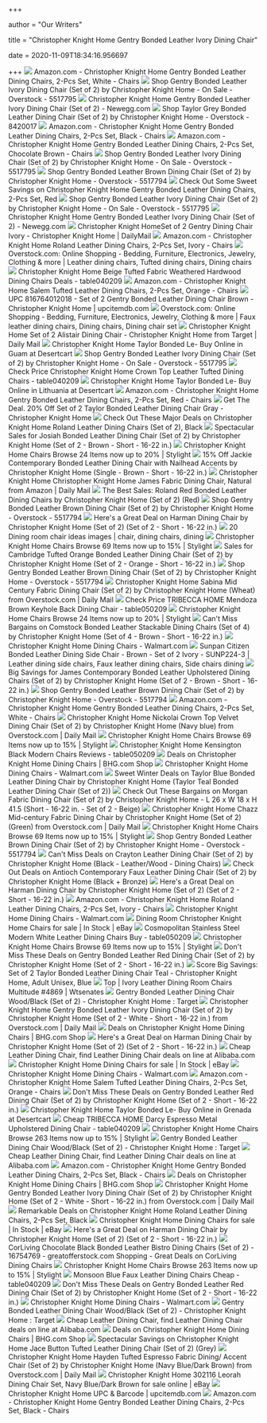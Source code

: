 +++
        
author = "Our Writers"
        
title = "Christopher Knight Home Gentry Bonded Leather Ivory Dining Chair"
        
date = 2020-11-09T18:34:16.956697
        
+++
[ ![](https://images-na.ssl-images-amazon.com/images/I/71xfzvxRtJL._AC_SY355_.jpg)](https://images-na.ssl-images-amazon.com/images/I/71xfzvxRtJL._AC_SY355_.jpg) Amazon.com - Christopher Knight Home Gentry Bonded Leather Dining Chairs,  2-Pcs Set, White - Chairs
[ ![](https://ak1.ostkcdn.com/images/products/5517795/Gentry-Bonded-Leather-Ivory-Dining-Chair-Set-of-2-by-Christopher-Knight-Home-f1c75c1a-e576-4976-aa35-25603592fe23.jpg)](https://ak1.ostkcdn.com/images/products/5517795/Gentry-Bonded-Leather-Ivory-Dining-Chair-Set-of-2-by-Christopher-Knight-Home-f1c75c1a-e576-4976-aa35-25603592fe23.jpg) Shop Gentry Bonded Leather Ivory Dining Chair (Set of 2) by Christopher  Knight Home - On Sale - Overstock - 5517795
[ ![](https://c1.neweggimages.com/ProductImage/A1YM_1_20130208114236283.jpg)](https://c1.neweggimages.com/ProductImage/A1YM_1_20130208114236283.jpg) Christopher Knight Home Gentry Bonded Leather Ivory Dining Chair (Set of 2)  - Newegg.com
[ ![](https://ak1.ostkcdn.com/images/products/8420017/Christopher-Knight-Home-Taylor-Grey-Bonded-Leather-Dining-Chair-Set-of-2-f6522768-a7f3-4e9f-b2ad-609732951de2_600.jpg?impolicy=medium)](https://ak1.ostkcdn.com/images/products/8420017/Christopher-Knight-Home-Taylor-Grey-Bonded-Leather-Dining-Chair-Set-of-2-f6522768-a7f3-4e9f-b2ad-609732951de2_600.jpg?impolicy=medium) Shop Taylor Grey Bonded Leather Dining Chair (Set of 2) by Christopher  Knight Home - Overstock - 8420017
[ ![](https://m.media-amazon.com/images/I/71JoLVZucsL._AC_SS350_.jpg)](https://m.media-amazon.com/images/I/71JoLVZucsL._AC_SS350_.jpg) Amazon.com - Christopher Knight Home Gentry Bonded Leather Dining Chairs,  2-Pcs Set, Black - Chairs
[ ![](https://m.media-amazon.com/images/I/71yznTM7IOL._AC_SS350_.jpg)](https://m.media-amazon.com/images/I/71yznTM7IOL._AC_SS350_.jpg) Amazon.com - Christopher Knight Home Gentry Bonded Leather Dining Chairs,  2-Pcs Set, Chocolate Brown - Chairs
[ ![](https://ak1.ostkcdn.com/images/products/5517795/Gentry-Bonded-Leather-Ivory-Dining-Chair-Set-of-2-by-Christopher-Knight-Home-f832643b-9be9-462b-a35b-ba71a74a6438.jpg)](https://ak1.ostkcdn.com/images/products/5517795/Gentry-Bonded-Leather-Ivory-Dining-Chair-Set-of-2-by-Christopher-Knight-Home-f832643b-9be9-462b-a35b-ba71a74a6438.jpg) Shop Gentry Bonded Leather Ivory Dining Chair (Set of 2) by Christopher  Knight Home - On Sale - Overstock - 5517795
[ ![](https://ak1.ostkcdn.com/images/products/P13298060r.jpg?impolicy=medium&imwidth=200)](https://ak1.ostkcdn.com/images/products/P13298060r.jpg?impolicy=medium&imwidth=200) Shop Gentry Bonded Leather Brown Dining Chair (Set of 2) by Christopher  Knight Home - Overstock - 5517794
[ ![](https://images.prod.meredith.com/product/ed085dd5ba3a8cab30c20a24cbb9745a/1591265540938/l/christopher-knight-home-gentry-bonded-leather-dining-chairs-2-pcs-set-red)](https://images.prod.meredith.com/product/ed085dd5ba3a8cab30c20a24cbb9745a/1591265540938/l/christopher-knight-home-gentry-bonded-leather-dining-chairs-2-pcs-set-red) Check Out Some Sweet Savings on Christopher Knight Home Gentry Bonded  Leather Dining Chairs, 2-Pcs Set, Red
[ ![](https://ak1.ostkcdn.com/images/products/5517795/Gentry-Bonded-Leather-Ivory-Dining-Chair-Set-of-2-by-Christopher-Knight-Home-f0cfb19f-0819-4347-825d-c15916a93493.jpg)](https://ak1.ostkcdn.com/images/products/5517795/Gentry-Bonded-Leather-Ivory-Dining-Chair-Set-of-2-by-Christopher-Knight-Home-f0cfb19f-0819-4347-825d-c15916a93493.jpg) Shop Gentry Bonded Leather Ivory Dining Chair (Set of 2) by Christopher  Knight Home - On Sale - Overstock - 5517795
[ ![](https://c1.neweggimages.com/ProductImage/A1YM_130196073206979089BKYuq5iL34.jpg)](https://c1.neweggimages.com/ProductImage/A1YM_130196073206979089BKYuq5iL34.jpg) Christopher Knight Home Gentry Bonded Leather Ivory Dining Chair (Set of 2)  - Newegg.com
[ ![](https://target.scene7.com/is/image/Target/GUEST_58a6fb8f-b111-4766-9b94-eaed769884fe?wid=1000&hei=1000)](https://target.scene7.com/is/image/Target/GUEST_58a6fb8f-b111-4766-9b94-eaed769884fe?wid=1000&hei=1000) Christopher Knight HomeSet of 2 Gentry Dining Chair Ivory - Christopher  Knight Home | DailyMail
[ ![](https://images-na.ssl-images-amazon.com/images/I/7144QO9XAdL._AC_SX569_.jpg)](https://images-na.ssl-images-amazon.com/images/I/7144QO9XAdL._AC_SX569_.jpg) Amazon.com - Christopher Knight Home Roland Leather Dining Chairs, 2-Pcs  Set, Ivory - Chairs
[ ![](https://i.pinimg.com/originals/94/71/15/947115222ae26cb9773c12c606cd5631.jpg)](https://i.pinimg.com/originals/94/71/15/947115222ae26cb9773c12c606cd5631.jpg) Overstock.com: Online Shopping - Bedding, Furniture, Electronics, Jewelry,  Clothing & more | Leather dining chairs, Tufted dining chairs, Dining chairs
[ ![](http://ak1.ostkcdn.com/images/products/6444198/Christopher-Knight-Home-Beige-Tufted-Fabric-Weathered-Hardwood-Dining-Chairs-Set-of-2-21bfe08c-b018-4a94-9ffa-0d50e417e5a0_320.jpg)](http://ak1.ostkcdn.com/images/products/6444198/Christopher-Knight-Home-Beige-Tufted-Fabric-Weathered-Hardwood-Dining-Chairs-Set-of-2-21bfe08c-b018-4a94-9ffa-0d50e417e5a0_320.jpg) Christopher Knight Home Beige Tufted Fabric Weathered Hardwood Dining Chairs  Deals - table040209
[ ![](https://images-na.ssl-images-amazon.com/images/I/71Ru5Kv2TYL._AC_SL1500_.jpg)](https://images-na.ssl-images-amazon.com/images/I/71Ru5Kv2TYL._AC_SL1500_.jpg) Amazon.com - Christopher Knight Home Salem Tufted Leather Dining Chairs,  2-Pcs Set, Orange - Chairs
[ ![](https://target.scene7.com/is/image/Target/GUEST_365850eb-27f2-4b73-9e1f-25617e26ba70?wid=1000&hei=1000)](https://target.scene7.com/is/image/Target/GUEST_365850eb-27f2-4b73-9e1f-25617e26ba70?wid=1000&hei=1000) UPC 816764012018 - Set of 2 Gentry Bonded Leather Dining Chair Brown - Christopher  Knight Home | upcitemdb.com
[ ![](https://i.pinimg.com/originals/84/c0/99/84c099f409d07fef99d3eefae2bd3591.jpg)](https://i.pinimg.com/originals/84/c0/99/84c099f409d07fef99d3eefae2bd3591.jpg) Overstock.com: Online Shopping - Bedding, Furniture, Electronics, Jewelry,  Clothing & more | Faux leather dining chairs, Dining chairs, Dining chair  set
[ ![](https://target.scene7.com/is/image/Target/GUEST_4d123c44-ac92-413e-a9c6-993fa540b732?wid=1000&hei=1000)](https://target.scene7.com/is/image/Target/GUEST_4d123c44-ac92-413e-a9c6-993fa540b732?wid=1000&hei=1000) Christopher Knight Home Set of 2 Alistair Dining Chair - Christopher Knight  Home from Target | Daily Mail
[ ![](https://m.media-amazon.com/images/I/31ktd00+rbL.jpg)](https://m.media-amazon.com/images/I/31ktd00+rbL.jpg) Christopher Knight Home Taylor Bonded Le- Buy Online in Guam at Desertcart
[ ![](https://ak1.ostkcdn.com/images/products/5517795/Gentry-Bonded-Leather-Ivory-Dining-Chair-Set-of-2-by-Christopher-Knight-Home-04476824-b39a-4499-82af-6362bf1bad6d_600.jpg?impolicy=medium)](https://ak1.ostkcdn.com/images/products/5517795/Gentry-Bonded-Leather-Ivory-Dining-Chair-Set-of-2-by-Christopher-Knight-Home-04476824-b39a-4499-82af-6362bf1bad6d_600.jpg?impolicy=medium) Shop Gentry Bonded Leather Ivory Dining Chair (Set of 2) by Christopher  Knight Home - On Sale - Overstock - 5517795
[ ![](http://ak1.ostkcdn.com/images/products/6753534/Christopher-Knight-Home-Crown-Top-Leather-Tufted-Dining-Chairs-Set-of-2-939ef6be-6471-4508-b372-01aaaf89b882_320.jpg)](http://ak1.ostkcdn.com/images/products/6753534/Christopher-Knight-Home-Crown-Top-Leather-Tufted-Dining-Chairs-Set-of-2-939ef6be-6471-4508-b372-01aaaf89b882_320.jpg) Check Price Christopher Knight Home Crown Top Leather Tufted Dining Chairs  - table040209
[ ![](https://m.media-amazon.com/images/I/41ilHpR8OVL.jpg)](https://m.media-amazon.com/images/I/41ilHpR8OVL.jpg) Christopher Knight Home Taylor Bonded Le- Buy Online in Lithuania at  Desertcart
[ ![](https://images-na.ssl-images-amazon.com/images/I/61nNheRbTlL._AC_SY355_.jpg)](https://images-na.ssl-images-amazon.com/images/I/61nNheRbTlL._AC_SY355_.jpg) Amazon.com - Christopher Knight Home Gentry Bonded Leather Dining Chairs,  2-Pcs Set, Red - Chairs
[ ![](https://images.prod.meredith.com/product/66caaf56d892b3db20ea579829a104fa/1590012008515/l/set-of-2-taylor-bonded-leather-dining-chair-gray-christopher-knight-home)](https://images.prod.meredith.com/product/66caaf56d892b3db20ea579829a104fa/1590012008515/l/set-of-2-taylor-bonded-leather-dining-chair-gray-christopher-knight-home) Get The Deal. 20% Off Set of 2 Taylor Bonded Leather Dining Chair Gray - Christopher  Knight Home
[ ![](https://images.prod.meredith.com/product/b302f663e9537c934347d9d10b809409/1565517626724/l/christopher-knight-home-237694-roland-leather-dining-chairs-set-of-2-black)](https://images.prod.meredith.com/product/b302f663e9537c934347d9d10b809409/1565517626724/l/christopher-knight-home-237694-roland-leather-dining-chairs-set-of-2-black) Check Out These Major Deals on Christopher Knight Home Roland Leather  Dining Chairs (Set of 2), Black
[ ![](https://images.prod.meredith.com/product/72bdacfef8be3e365b920b064eeb3758/1576925222629/l/josiah-bonded-leather-dining-chair-set-of-2-by-christopher-knight-home-brown)](https://images.prod.meredith.com/product/72bdacfef8be3e365b920b064eeb3758/1576925222629/l/josiah-bonded-leather-dining-chair-set-of-2-by-christopher-knight-home-brown) Spectacular Sales for Josiah Bonded Leather Dining Chair (Set of 2) by Christopher  Knight Home (Set of 2 - Brown - Short - 16-22 in.)
[ ![](https://images.stylight.net/image/upload/t_web_product_330x440max_nobg/q_auto:eco,f_auto/aiesfb3ateetijzmx3ms.jpg)](https://images.stylight.net/image/upload/t_web_product_330x440max_nobg/q_auto:eco,f_auto/aiesfb3ateetijzmx3ms.jpg) Christopher Knight Home Chairs  Browse 24 Items now up to 20% | Stylight
[ ![](https://images.prod.meredith.com/product/ff783cd17268090ac6d6fa309fd6b139/1576926747611/l/jackie-contemporary-bonded-leather-dining-chair-with-nailhead-accents-by-christopher-knight-home-jackie-brown-leather-accent-dining-chair)](https://images.prod.meredith.com/product/ff783cd17268090ac6d6fa309fd6b139/1576926747611/l/jackie-contemporary-bonded-leather-dining-chair-with-nailhead-accents-by-christopher-knight-home-jackie-brown-leather-accent-dining-chair) 15% Off Jackie Contemporary Bonded Leather Dining Chair with Nailhead  Accents by Christopher Knight Home (Single - Brown - Short - 16-22 in.)
[ ![](https://m.media-amazon.com/images/I/41+yG6wSIvL.jpg)](https://m.media-amazon.com/images/I/41+yG6wSIvL.jpg) Christopher Knight Home Christopher Knight Home James Fabric Dining Chair,  Natural from Amazon | Daily Mail
[ ![](https://images.prod.meredith.com/product/1c1ad0a45ffe01f43d10c8a74dcd4cff/1576924152348/l/roland-red-bonded-leather-dining-chairs-by-christopher-knight-home-set-of-2-red)](https://images.prod.meredith.com/product/1c1ad0a45ffe01f43d10c8a74dcd4cff/1576924152348/l/roland-red-bonded-leather-dining-chairs-by-christopher-knight-home-set-of-2-red) The Best Sales: Roland Red Bonded Leather Dining Chairs by Christopher  Knight Home (Set of 2) (Red)
[ ![](https://ak1.ostkcdn.com/images/products/5517794/Gentry-Bonded-Leather-Brown-Dining-Chair-Set-of-2-by-Christopher-Knight-Home-e65f5b4a-fe58-48ba-9edb-d02d132a5fc0_600.jpg?impolicy=medium)](https://ak1.ostkcdn.com/images/products/5517794/Gentry-Bonded-Leather-Brown-Dining-Chair-Set-of-2-by-Christopher-Knight-Home-e65f5b4a-fe58-48ba-9edb-d02d132a5fc0_600.jpg?impolicy=medium) Shop Gentry Bonded Leather Brown Dining Chair (Set of 2) by Christopher  Knight Home - Overstock - 5517794
[ ![](https://images.prod.meredith.com/product/e1a66fda6907d71063d6ce3d6dab864d/1576926441338/l/harman-dining-chair-by-christopher-knight-home-set-of-2-beige-with-blue-stripe-dining-chair)](https://images.prod.meredith.com/product/e1a66fda6907d71063d6ce3d6dab864d/1576926441338/l/harman-dining-chair-by-christopher-knight-home-set-of-2-beige-with-blue-stripe-dining-chair) Here's a Great Deal on Harman Dining Chair by Christopher Knight Home (Set  of 2) (Set of 2 - Short - 16-22 in.)
[ ![](https://i.pinimg.com/236x/cb/4d/99/cb4d9993dc159b02081e43c80fb42f37--leather-dining-chairs-dining-chair-set.jpg)](https://i.pinimg.com/236x/cb/4d/99/cb4d9993dc159b02081e43c80fb42f37--leather-dining-chairs-dining-chair-set.jpg) 20 Dining room chair ideas images | chair, dining chairs, dining
[ ![](https://images.stylight.net/image/upload/t_web_product_330x440max_nobg/q_auto:eco,f_auto/bkmeltkjocccvycrliro.jpg)](https://images.stylight.net/image/upload/t_web_product_330x440max_nobg/q_auto:eco,f_auto/bkmeltkjocccvycrliro.jpg) Christopher Knight Home Chairs  Browse 69 Items now up to 15% | Stylight
[ ![](https://images.prod.meredith.com/product/33bc604b3b9d622c866b1a408f68d4c8/1576924413225/l/cambridge-tufted-orange-bonded-leather-dining-chair-set-of-2-by-christopher-knight-home-tufted-burnt-orange-leather-dining-chair-set-of-2)](https://images.prod.meredith.com/product/33bc604b3b9d622c866b1a408f68d4c8/1576924413225/l/cambridge-tufted-orange-bonded-leather-dining-chair-set-of-2-by-christopher-knight-home-tufted-burnt-orange-leather-dining-chair-set-of-2) Sales for Cambridge Tufted Orange Bonded Leather Dining Chair (Set of 2) by Christopher  Knight Home (Set of 2 - Orange - Short - 16-22 in.)
[ ![](https://ak1.ostkcdn.com/images/products/5517794/Gentry-Bonded-Leather-Brown-Dining-Chair-Set-of-2-by-Christopher-Knight-Home-5a309b0a-8749-4d76-8e35-61f486a2a02a_600.jpg?impolicy=medium)](https://ak1.ostkcdn.com/images/products/5517794/Gentry-Bonded-Leather-Brown-Dining-Chair-Set-of-2-by-Christopher-Knight-Home-5a309b0a-8749-4d76-8e35-61f486a2a02a_600.jpg?impolicy=medium) Shop Gentry Bonded Leather Brown Dining Chair (Set of 2) by Christopher  Knight Home - Overstock - 5517794
[ ![](https://ak1.ostkcdn.com/images/products/18521683/Sabina-Mid-Century-Fabric-Dining-Chair-Set-of-2-by-Christopher-Knight-Home-aa167a3b-8373-4a47-a1fa-edc7e5ff4fdb_320.jpg)](https://ak1.ostkcdn.com/images/products/18521683/Sabina-Mid-Century-Fabric-Dining-Chair-Set-of-2-by-Christopher-Knight-Home-aa167a3b-8373-4a47-a1fa-edc7e5ff4fdb_320.jpg) Christopher Knight Home Sabina Mid Century Fabric Dining Chair (Set of 2)  by Christopher Knight Home (Wheat) from Overstock.com | Daily Mail
[ ![](http://ak1.ostkcdn.com/images/products/5288209/Tribecca-Home-Mendoza-Brown-Keyhole-Back-Dining-Chair-dfee6b7d-8f32-4773-8833-d8b013d48248_320.jpg)](http://ak1.ostkcdn.com/images/products/5288209/Tribecca-Home-Mendoza-Brown-Keyhole-Back-Dining-Chair-dfee6b7d-8f32-4773-8833-d8b013d48248_320.jpg) Check Price TRIBECCA HOME Mendoza Brown Keyhole Back Dining Chair -  table050209
[ ![](https://images.stylight.net/image/upload/t_web_product_330x440max_nobg/q_auto:eco,f_auto/fvnh17p3z01czvrcvgba.jpg)](https://images.stylight.net/image/upload/t_web_product_330x440max_nobg/q_auto:eco,f_auto/fvnh17p3z01czvrcvgba.jpg) Christopher Knight Home Chairs  Browse 24 Items now up to 20% | Stylight
[ ![](https://images.prod.meredith.com/product/0ec79d4a41f1a5f79d70efee1510e59f/1576924007445/l/comstock-bonded-leather-stackable-dining-chair-set-of-4-by-christopher-knight-home-brown)](https://images.prod.meredith.com/product/0ec79d4a41f1a5f79d70efee1510e59f/1576924007445/l/comstock-bonded-leather-stackable-dining-chair-set-of-4-by-christopher-knight-home-brown) Can't Miss Bargains on Comstock Bonded Leather Stackable Dining Chairs (Set  of 4) by Christopher Knight Home (Set of 4 - Brown - Short - 16-22 in.)
[ ![](https://i5.walmartimages.com/asr/534f179f-70d1-44b6-b0a4-5a193dc76f8c_1.c2b6a60789694c9f9061ca9cabfe8171.jpeg?odnHeight=200&odnWidth=200&odnBg=ffffff)](https://i5.walmartimages.com/asr/534f179f-70d1-44b6-b0a4-5a193dc76f8c_1.c2b6a60789694c9f9061ca9cabfe8171.jpeg?odnHeight=200&odnWidth=200&odnBg=ffffff) Christopher Knight Home Dining Chairs - Walmart.com
[ ![](https://i.pinimg.com/originals/38/a9/96/38a9966fc9605dc431ea7850696f1a64.jpg)](https://i.pinimg.com/originals/38/a9/96/38a9966fc9605dc431ea7850696f1a64.jpg) Sunpan Citizen Bonded Leather Dining Side Chair - Brown - Set of 2 Ivory -  SUNP224-3 | Leather dining side chairs, Faux leather dining chairs, Side  chairs dining
[ ![](https://images.prod.meredith.com/product/fdfe4b480d72507eb35d0864dc577c87/1576926735491/l/james-bonded-leather-dining-chair-set-of-2-by-christopher-knight-home-brown-bonded-leather-dining-chair)](https://images.prod.meredith.com/product/fdfe4b480d72507eb35d0864dc577c87/1576926735491/l/james-bonded-leather-dining-chair-set-of-2-by-christopher-knight-home-brown-bonded-leather-dining-chair) Big Savings for James Contemporary Bonded Leather Upholstered Dining Chairs  (Set of 2) by Christopher Knight Home (Set of 2 - Brown - Short - 16-22 in.)
[ ![](https://ak1.ostkcdn.com/images/products/5517794/Gentry-Bonded-Leather-Brown-Dining-Chair-Set-of-2-by-Christopher-Knight-Home-14f8c837-f3da-4090-b419-d1f2290d8eb9_600.jpg?impolicy=medium)](https://ak1.ostkcdn.com/images/products/5517794/Gentry-Bonded-Leather-Brown-Dining-Chair-Set-of-2-by-Christopher-Knight-Home-14f8c837-f3da-4090-b419-d1f2290d8eb9_600.jpg?impolicy=medium) Shop Gentry Bonded Leather Brown Dining Chair (Set of 2) by Christopher  Knight Home - Overstock - 5517794
[ ![](https://images-na.ssl-images-amazon.com/images/I/817G84mENHL._AC_SL1500_.jpg)](https://images-na.ssl-images-amazon.com/images/I/817G84mENHL._AC_SL1500_.jpg) Amazon.com - Christopher Knight Home Gentry Bonded Leather Dining Chairs,  2-Pcs Set, White - Chairs
[ ![](https://ak1.ostkcdn.com/images/products/20169991/Nickolai-Crown-Top-Velvet-Dining-Chair-Set-of-2-by-Christopher-Knight-Home-fac94be6-2cb6-430e-aaa9-684f23694913_320.jpg)](https://ak1.ostkcdn.com/images/products/20169991/Nickolai-Crown-Top-Velvet-Dining-Chair-Set-of-2-by-Christopher-Knight-Home-fac94be6-2cb6-430e-aaa9-684f23694913_320.jpg) Christopher Knight Home Nickolai Crown Top Velvet Dining Chair (Set of 2)  by Christopher Knight Home (Navy blue) from Overstock.com | Daily Mail
[ ![](https://images.stylight.net/image/upload/t_web_product_330x440max_nobg/q_auto:eco,f_auto/qtkrfsfti4pnuh9smdjm.jpg)](https://images.stylight.net/image/upload/t_web_product_330x440max_nobg/q_auto:eco,f_auto/qtkrfsfti4pnuh9smdjm.jpg) Christopher Knight Home Chairs  Browse 69 Items now up to 15% | Stylight
[ ![](http://ak1.ostkcdn.com/images/products/6504352/Christopher-Knight-Home-Kensington-Black-Modern-Chairs-Set-of-2-0a671e53-974f-48a6-9146-d9126f876bae_320.jpg)](http://ak1.ostkcdn.com/images/products/6504352/Christopher-Knight-Home-Kensington-Black-Modern-Chairs-Set-of-2-0a671e53-974f-48a6-9146-d9126f876bae_320.jpg) Christopher Knight Home Kensington Black Modern Chairs Reviews - table050209
[ ![](https://images.prod.meredith.com/product/75a7348c61231e57a15bf95a745e91a6/1576925260901/m/nyomi-fabric-dining-chair-set-of-2-by-christopher-knight-home-apple-green)](https://images.prod.meredith.com/product/75a7348c61231e57a15bf95a745e91a6/1576925260901/m/nyomi-fabric-dining-chair-set-of-2-by-christopher-knight-home-apple-green) Deals on Christopher Knight Home Dining Chairs | BHG.com Shop
[ ![](https://i5.walmartimages.com/asr/f5330c41-e355-469c-97b0-f3236cbf1b29.08b96e093350782a3457455713772146.jpeg?odnHeight=200&odnWidth=200&odnBg=ffffff)](https://i5.walmartimages.com/asr/f5330c41-e355-469c-97b0-f3236cbf1b29.08b96e093350782a3457455713772146.jpeg?odnHeight=200&odnWidth=200&odnBg=ffffff) Christopher Knight Home Dining Chairs - Walmart.com
[ ![](https://images.prod.meredith.com/product/6a7d3ac4d974b22b308e94e364817c01/1505469901219/m/roland-brown-bonded-leather-dining-chairs-set-of-2-by-christopher-knight-home-roland-brown-leather-dining-chair-set-of-2)](https://images.prod.meredith.com/product/6a7d3ac4d974b22b308e94e364817c01/1505469901219/m/roland-brown-bonded-leather-dining-chairs-set-of-2-by-christopher-knight-home-roland-brown-leather-dining-chair-set-of-2) Sweet Winter Deals on Taylor Blue Bonded Leather Dining Chair by Christopher  Knight Home (Taylor Teal Bonded Leather Dining Chair (Set of 2))
[ ![](https://images.prod.meredith.com/product/e0dcd15479eb687fe4e0e269aa5a7066/1585303326973/l/morgan-fabric-dining-chair-set-of-2-by-christopher-knight-home-l-26-x-w-18-x-h-41-5-morgan-beige-scroll-pattern-fabric-dining-chair)](https://images.prod.meredith.com/product/e0dcd15479eb687fe4e0e269aa5a7066/1585303326973/l/morgan-fabric-dining-chair-set-of-2-by-christopher-knight-home-l-26-x-w-18-x-h-41-5-morgan-beige-scroll-pattern-fabric-dining-chair) Check Out These Bargains on Morgan Fabric Dining Chair (Set of 2) by Christopher  Knight Home - L 26 x W 18 x H 41.5 (Short - 16-22 in. - Set of 2 - Beige)
[ ![](https://ak1.ostkcdn.com/images/products/17156869/Chazz-Mid-century-Fabric-Dining-Chair-by-Christopher-Knight-Home-Set-of-2-b1aaf7a3-fafa-4a60-998c-a24490679b8c_320.jpg)](https://ak1.ostkcdn.com/images/products/17156869/Chazz-Mid-century-Fabric-Dining-Chair-by-Christopher-Knight-Home-Set-of-2-b1aaf7a3-fafa-4a60-998c-a24490679b8c_320.jpg) Christopher Knight Home Chazz Mid-century Fabric Dining Chair by Christopher  Knight Home (Set of 2) (Green) from Overstock.com | Daily Mail
[ ![](https://images.stylight.net/image/upload/t_web_product_330x440max_nobg/q_auto:eco,f_auto/gm5fyefm9dwuoo8jq5as.jpg)](https://images.stylight.net/image/upload/t_web_product_330x440max_nobg/q_auto:eco,f_auto/gm5fyefm9dwuoo8jq5as.jpg) Christopher Knight Home Chairs  Browse 69 Items now up to 15% | Stylight
[ ![](https://ak1.ostkcdn.com/images/products/5517794/Gentry-Bonded-Leather-Brown-Dining-Chair-Set-of-2-by-Christopher-Knight-Home-f172f8c6-9ef0-4a26-a9f7-82c75fb0302d_600.jpeg?impolicy=medium)](https://ak1.ostkcdn.com/images/products/5517794/Gentry-Bonded-Leather-Brown-Dining-Chair-Set-of-2-by-Christopher-Knight-Home-f172f8c6-9ef0-4a26-a9f7-82c75fb0302d_600.jpeg?impolicy=medium) Shop Gentry Bonded Leather Brown Dining Chair (Set of 2) by Christopher  Knight Home - Overstock - 5517794
[ ![](https://images.prod.meredith.com/product/177359f2b6cbce98f229df419be70b3e/1576924102811/l/crayton-leather-dining-chair-set-of-2-by-christopher-knight-home-black-leather-wood-dining-chairs)](https://images.prod.meredith.com/product/177359f2b6cbce98f229df419be70b3e/1576924102811/l/crayton-leather-dining-chair-set-of-2-by-christopher-knight-home-black-leather-wood-dining-chairs) Can't Miss Deals on Crayton Leather Dining Chair (Set of 2) by Christopher  Knight Home (Black - Leather/Wood - Dining Chairs)
[ ![](https://images.prod.meredith.com/product/36f5cfb8b3f159853ee5ef69d35f9857/1576924447207/l/antioch-contemporary-faux-leather-dining-chair-set-of-2-by-christopher-knight-home-black-plus-bronze)](https://images.prod.meredith.com/product/36f5cfb8b3f159853ee5ef69d35f9857/1576924447207/l/antioch-contemporary-faux-leather-dining-chair-set-of-2-by-christopher-knight-home-black-plus-bronze) Check Out Deals on Antioch Contemporary Faux Leather Dining Chair (Set of  2) by Christopher Knight Home (Black + Bronze)
[ ![](https://images.prod.meredith.com/product/79367e611089a4f1b23b438d91da2a4f/1576925310415/m/taylor-natural-fabric-dining-chair-set-of-2-by-christopher-knight-home-taylor-natural-fabric-dining-chair-set-of-2)](https://images.prod.meredith.com/product/79367e611089a4f1b23b438d91da2a4f/1576925310415/m/taylor-natural-fabric-dining-chair-set-of-2-by-christopher-knight-home-taylor-natural-fabric-dining-chair-set-of-2) Here's a Great Deal on Harman Dining Chair by Christopher Knight Home (Set  of 2) (Set of 2 - Short - 16-22 in.)
[ ![](https://m.media-amazon.com/images/I/71x5iREFiBL._AC_UL400_.jpg)](https://m.media-amazon.com/images/I/71x5iREFiBL._AC_UL400_.jpg) Amazon.com - Christopher Knight Home Roland Leather Dining Chairs, 2-Pcs  Set, Ivory - Chairs
[ ![](https://i5.walmartimages.com/asr/ada3fdc4-5b4b-4ce0-97f4-ea9238142531.408a9fae48924b26555dc6a51aec8de1.jpeg?odnHeight=200&odnWidth=200&odnBg=ffffff)](https://i5.walmartimages.com/asr/ada3fdc4-5b4b-4ce0-97f4-ea9238142531.408a9fae48924b26555dc6a51aec8de1.jpeg?odnHeight=200&odnWidth=200&odnBg=ffffff) Christopher Knight Home Dining Chairs - Walmart.com
[ ![](https://i.ebayimg.com/thumbs/images/g/KlcAAOSwYIxX~8-0/s-l225.jpg)](https://i.ebayimg.com/thumbs/images/g/KlcAAOSwYIxX~8-0/s-l225.jpg) Dining Room Christopher Knight Home Chairs for sale | In Stock | eBay
[ ![](http://ak1.ostkcdn.com/images/products/7602716/Cosmopolitan-Stainless-Steel-Modern-White-Leather-Dining-Chairs-Set-of-2-3941ce84-947a-4500-bc7b-68b1ccb9bea0_320.jpg)](http://ak1.ostkcdn.com/images/products/7602716/Cosmopolitan-Stainless-Steel-Modern-White-Leather-Dining-Chairs-Set-of-2-3941ce84-947a-4500-bc7b-68b1ccb9bea0_320.jpg) Cosmopolitan Stainless Steel Modern White Leather Dining Chairs Buy -  table050209
[ ![](https://images.stylight.net/image/upload/e_trim/t_web_product_330x440max_nobg/q_auto:eco,f_auto/f38jmkmgcsvsileyl2dm.jpg)](https://images.stylight.net/image/upload/e_trim/t_web_product_330x440max_nobg/q_auto:eco,f_auto/f38jmkmgcsvsileyl2dm.jpg) Christopher Knight Home Chairs  Browse 69 Items now up to 15% | Stylight
[ ![](https://images.prod.meredith.com/product/bd0a6691371195c01df78ac37cc4f708/1576926065518/m/taylor-ivory-leather-dining-chair-set-of-2-by-christopher-knight-home-taylor-ivory-leather-dining-chair-set-of-2)](https://images.prod.meredith.com/product/bd0a6691371195c01df78ac37cc4f708/1576926065518/m/taylor-ivory-leather-dining-chair-set-of-2-by-christopher-knight-home-taylor-ivory-leather-dining-chair-set-of-2) Don't Miss These Deals on Gentry Bonded Leather Red Dining Chair (Set of 2)  by Christopher Knight Home (Set of 2 - Short - 16-22 in.)
[ ![](https://images.prod.meredith.com/product/51b8c6c1feaa92d7473fe4a8c3f0135c/1566036014983/l/taylor-bonded-leather-dining-chairs-teal-blue-set-of-2-christopher-knight-home)](https://images.prod.meredith.com/product/51b8c6c1feaa92d7473fe4a8c3f0135c/1566036014983/l/taylor-bonded-leather-dining-chairs-teal-blue-set-of-2-christopher-knight-home) Score Big Savings: Set of 2 Taylor Bonded Leather Dining Chair Teal - Christopher  Knight Home, Adult Unisex, Blue
[ ![](https://ak1.ostkcdn.com/images/products/7554156/Christopher-Knight-Home-Stanford-Ivory-Leather-Dining-Chairs-Set-of-2-ea51c674-df62-4f44-b195-e40a06ae077d_600.jpg)](https://ak1.ostkcdn.com/images/products/7554156/Christopher-Knight-Home-Stanford-Ivory-Leather-Dining-Chairs-Set-of-2-ea51c674-df62-4f44-b195-e40a06ae077d_600.jpg) Top | Ivory Leather Dining Room Chairs Multitude #4869 | Wtsenates
[ ![](https://target.scene7.com/is/image/Target/50879543?wid=450&hei=450&fmt=pjpeg&qlt=50)](https://target.scene7.com/is/image/Target/50879543?wid=450&hei=450&fmt=pjpeg&qlt=50) Gentry Bonded Leather Dining Chair Wood/Black (Set of 2) - Christopher  Knight Home : Target
[ ![](https://ak1.ostkcdn.com/images/products/is/images/direct/0c724aefcb33de6833cc79f14577969366bfd6b3/Roshan-Farmhouse-Acacia-Wood-Dining-Chair-%28Set-of-2%29-by-Christopher-Knight-Home.jpg)](https://ak1.ostkcdn.com/images/products/is/images/direct/0c724aefcb33de6833cc79f14577969366bfd6b3/Roshan-Farmhouse-Acacia-Wood-Dining-Chair-%28Set-of-2%29-by-Christopher-Knight-Home.jpg) Christopher Knight Home Gentry Bonded Leather Ivory Dining Chair (Set of 2)  by Christopher Knight Home (Set of 2 - White - Short - 16-22 in.) from  Overstock.com | Daily Mail
[ ![](https://images.prod.meredith.com/product/90126f2bd93283822de4ebb617b1f6cd/1576925576445/m/nyomi-fabric-dining-chair-set-of-2-by-christopher-knight-home-purple)](https://images.prod.meredith.com/product/90126f2bd93283822de4ebb617b1f6cd/1576925576445/m/nyomi-fabric-dining-chair-set-of-2-by-christopher-knight-home-purple) Deals on Christopher Knight Home Dining Chairs | BHG.com Shop
[ ![](https://images.prod.meredith.com/product/1d6e35c6c0f69b8e0091e04ca27d2ba8/1576924167730/m/lissa-ivory-dining-chair-set-of-2-by-christopher-knight-home-lissa-ivory-polyurethane-dining-chair)](https://images.prod.meredith.com/product/1d6e35c6c0f69b8e0091e04ca27d2ba8/1576924167730/m/lissa-ivory-dining-chair-set-of-2-by-christopher-knight-home-lissa-ivory-polyurethane-dining-chair) Here's a Great Deal on Harman Dining Chair by Christopher Knight Home (Set  of 2) (Set of 2 - Short - 16-22 in.)
[ ![](https://sc01.alicdn.com/kf/HTB1NQMjuS8YBeNkSnb4q6yevFXa7.jpg)](https://sc01.alicdn.com/kf/HTB1NQMjuS8YBeNkSnb4q6yevFXa7.jpg) Cheap Leather Dining Chair, find Leather Dining Chair deals on line at  Alibaba.com
[ ![](https://i.ebayimg.com/thumbs/images/g/WB4AAOSwI01cG-Za/s-l225.jpg)](https://i.ebayimg.com/thumbs/images/g/WB4AAOSwI01cG-Za/s-l225.jpg) Christopher Knight Home Dining Chairs for sale | In Stock | eBay
[ ![](https://i5.walmartimages.com/asr/8de748c7-be0b-419a-be7e-7f900f4afc7e_1.b8b9d1aefde2205bdca8ef481fee1d45.jpeg?odnHeight=200&odnWidth=200&odnBg=ffffff)](https://i5.walmartimages.com/asr/8de748c7-be0b-419a-be7e-7f900f4afc7e_1.b8b9d1aefde2205bdca8ef481fee1d45.jpeg?odnHeight=200&odnWidth=200&odnBg=ffffff) Christopher Knight Home Dining Chairs - Walmart.com
[ ![](https://images-na.ssl-images-amazon.com/images/I/A1J3AjUArrL._AC_SY450_.jpg)](https://images-na.ssl-images-amazon.com/images/I/A1J3AjUArrL._AC_SY450_.jpg) Amazon.com - Christopher Knight Home Salem Tufted Leather Dining Chairs,  2-Pcs Set, Orange - Chairs
[ ![](https://images.prod.meredith.com/product/f8d12322ddbe4e59b7741730f378b0a3/1576926689211/m/taylor-grey-bonded-leather-dining-chair-set-of-2-by-christopher-knight-home-taylor-grey-bonded-leather-dining-chair-set-of-2)](https://images.prod.meredith.com/product/f8d12322ddbe4e59b7741730f378b0a3/1576926689211/m/taylor-grey-bonded-leather-dining-chair-set-of-2-by-christopher-knight-home-taylor-grey-bonded-leather-dining-chair-set-of-2) Don't Miss These Deals on Gentry Bonded Leather Red Dining Chair (Set of 2)  by Christopher Knight Home (Set of 2 - Short - 16-22 in.)
[ ![](https://images-na.ssl-images-amazon.com/images/I/31TwSZpsKrL.jpg)](https://images-na.ssl-images-amazon.com/images/I/31TwSZpsKrL.jpg) Christopher Knight Home Taylor Bonded Le- Buy Online in Grenada at  Desertcart
[ ![](http://ak1.ostkcdn.com/images/products/7719681/TRIBECCA-HOME-Darcy-Espresso-Metal-Upholstered-Dining-Chair-Set-of-4-6dd5d2eb-8199-4da4-a93f-21c68ca7619c_320.jpg)](http://ak1.ostkcdn.com/images/products/7719681/TRIBECCA-HOME-Darcy-Espresso-Metal-Upholstered-Dining-Chair-Set-of-4-6dd5d2eb-8199-4da4-a93f-21c68ca7619c_320.jpg) Cheap TRIBECCA HOME Darcy Espresso Metal Upholstered Dining Chair -  table040209
[ ![](https://images.stylight.net/image/upload/t_web_product_330x440max_nobg/q_auto:eco,f_auto/gd3sej3l4mpviywqqk3m.jpg)](https://images.stylight.net/image/upload/t_web_product_330x440max_nobg/q_auto:eco,f_auto/gd3sej3l4mpviywqqk3m.jpg) Christopher Knight Home Chairs  Browse 263 Items now up to 15% | Stylight
[ ![](https://target.scene7.com/is/image/Target/51668686?wid=450&hei=450&fmt=pjpeg&qlt=50)](https://target.scene7.com/is/image/Target/51668686?wid=450&hei=450&fmt=pjpeg&qlt=50) Gentry Bonded Leather Dining Chair Wood/Black (Set of 2) - Christopher  Knight Home : Target
[ ![](https://sc02.alicdn.com/kf/HTB1yLpuKXOWBuNjy0Fiq6xFxVXaQ.jpg)](https://sc02.alicdn.com/kf/HTB1yLpuKXOWBuNjy0Fiq6xFxVXaQ.jpg) Cheap Leather Dining Chair, find Leather Dining Chair deals on line at  Alibaba.com
[ ![](https://m.media-amazon.com/images/I/51ZrSzVk1bL._AC_SS350_.jpg)](https://m.media-amazon.com/images/I/51ZrSzVk1bL._AC_SS350_.jpg) Amazon.com - Christopher Knight Home Gentry Bonded Leather Dining Chairs,  2-Pcs Set, Black - Chairs
[ ![](https://images.prod.meredith.com/product/64db970a431f9116c02cd6850a3c3c48/1576927761754/m/caden-mid-century-fabric-dining-chair-set-of-2-by-christopher-knight-home-wheat-dining-chairs-accent-chairs-upholstered)](https://images.prod.meredith.com/product/64db970a431f9116c02cd6850a3c3c48/1576927761754/m/caden-mid-century-fabric-dining-chair-set-of-2-by-christopher-knight-home-wheat-dining-chairs-accent-chairs-upholstered) Deals on Christopher Knight Home Dining Chairs | BHG.com Shop
[ ![](https://ak1.ostkcdn.com/images/products/13770307/Christopher-Knight-Home-Bronson-Tufted-Fabric-Dining-Chair-Set-of-2-4158bbd8-7e12-43a8-93e3-63ec57fcbfe4_320.jpg)](https://ak1.ostkcdn.com/images/products/13770307/Christopher-Knight-Home-Bronson-Tufted-Fabric-Dining-Chair-Set-of-2-4158bbd8-7e12-43a8-93e3-63ec57fcbfe4_320.jpg) Christopher Knight Home Gentry Bonded Leather Ivory Dining Chair (Set of 2)  by Christopher Knight Home (Set of 2 - White - Short - 16-22 in.) from  Overstock.com | Daily Mail
[ ![](https://images.prod.meredith.com/product/b302f663e9537c934347d9d10b809409/1591956111493/l/christopher-knight-home-roland-leather-dining-chairs-2-pcs-set-black)](https://images.prod.meredith.com/product/b302f663e9537c934347d9d10b809409/1591956111493/l/christopher-knight-home-roland-leather-dining-chairs-2-pcs-set-black) Remarkable Deals on Christopher Knight Home Roland Leather Dining Chairs,  2-Pcs Set, Black
[ ![](https://i.ebayimg.com/thumbs/images/g/jY8AAOSwPCVYAjEu/s-l225.jpg)](https://i.ebayimg.com/thumbs/images/g/jY8AAOSwPCVYAjEu/s-l225.jpg) Christopher Knight Home Dining Chairs for sale | In Stock | eBay
[ ![](https://images.prod.meredith.com/product/85d8b0d0cdc65fa70d211fb3b8e1e072/1594959373233/m/phinnaeus-patterned-fabric-dining-chair-set-of-2-by-christopher-knight-home-set-of-2-multi-short-16-22-in)](https://images.prod.meredith.com/product/85d8b0d0cdc65fa70d211fb3b8e1e072/1594959373233/m/phinnaeus-patterned-fabric-dining-chair-set-of-2-by-christopher-knight-home-set-of-2-multi-short-16-22-in) Here's a Great Deal on Harman Dining Chair by Christopher Knight Home (Set  of 2) (Set of 2 - Short - 16-22 in.)
[ ![](https://greatofferstock.com/ostkak1/images/products/P15951770.jpg)](https://greatofferstock.com/ostkak1/images/products/P15951770.jpg) CorLiving Chocolate Black Bonded Leather Bistro Dining Chairs (Set of 2) -  16754769 - greatofferstock.com Shopping - Great Deals on CorLiving Dining  Chairs
[ ![](https://images.stylight.net/image/upload/t_web_product_330x440max_nobg/q_auto:eco,f_auto/oqmdvfpsygu8l0wleqcz.jpg)](https://images.stylight.net/image/upload/t_web_product_330x440max_nobg/q_auto:eco,f_auto/oqmdvfpsygu8l0wleqcz.jpg) Christopher Knight Home Chairs  Browse 263 Items now up to 15% | Stylight
[ ![](http://ak1.ostkcdn.com/images/products/6911649/Monsoon-Blue-Faux-Leather-Dining-Chairs-Set-of-2-P14431161.jpg)](http://ak1.ostkcdn.com/images/products/6911649/Monsoon-Blue-Faux-Leather-Dining-Chairs-Set-of-2-P14431161.jpg) Monsoon Blue Faux Leather Dining Chairs Cheap - table040209
[ ![](https://images.prod.meredith.com/product/b68bed811fc35990bc4514ef34687328/1576925996884/m/roland-brown-bonded-leather-dining-chairs-set-of-2-by-christopher-knight-home-roland-brown-leather-dining-chair-set-of-2)](https://images.prod.meredith.com/product/b68bed811fc35990bc4514ef34687328/1576925996884/m/roland-brown-bonded-leather-dining-chairs-set-of-2-by-christopher-knight-home-roland-brown-leather-dining-chair-set-of-2) Don't Miss These Deals on Gentry Bonded Leather Red Dining Chair (Set of 2)  by Christopher Knight Home (Set of 2 - Short - 16-22 in.)
[ ![](https://i5.walmartimages.com/asr/3a81e9be-8b49-4a85-bfa3-1c49c903988b.646ca3e5cc374719fa8e05de799a2e57.jpeg?odnHeight=200&odnWidth=200&odnBg=ffffff)](https://i5.walmartimages.com/asr/3a81e9be-8b49-4a85-bfa3-1c49c903988b.646ca3e5cc374719fa8e05de799a2e57.jpeg?odnHeight=200&odnWidth=200&odnBg=ffffff) Christopher Knight Home Dining Chairs - Walmart.com
[ ![](https://target.scene7.com/is/image/Target/52360903?wid=450&hei=450&fmt=pjpeg&qlt=50)](https://target.scene7.com/is/image/Target/52360903?wid=450&hei=450&fmt=pjpeg&qlt=50) Gentry Bonded Leather Dining Chair Wood/Black (Set of 2) - Christopher  Knight Home : Target
[ ![](https://sc02.alicdn.com/kf/HTB1K_BPLXXXXXb1XpXXq6xXFXXXX.jpg)](https://sc02.alicdn.com/kf/HTB1K_BPLXXXXXb1XpXXq6xXFXXXX.jpg) Cheap Leather Dining Chair, find Leather Dining Chair deals on line at  Alibaba.com
[ ![](https://images.prod.meredith.com/product/fd6c976b329b013d90fe016e5c40c42a/1576929018747/m/shiloh-farmhouse-dining-chair-set-of-2-by-christopher-knight-home-blue-dining-chairs-accent-chairs)](https://images.prod.meredith.com/product/fd6c976b329b013d90fe016e5c40c42a/1576929018747/m/shiloh-farmhouse-dining-chair-set-of-2-by-christopher-knight-home-blue-dining-chairs-accent-chairs) Deals on Christopher Knight Home Dining Chairs | BHG.com Shop
[ ![](https://images.prod.meredith.com/product/0b5aad7799ff9b1b7e2f515d647fa3e2/1576923972481/l/christopher-knight-home-jace-button-tufted-leather-dining-chair-set-of-2-leather-wood-grey)](https://images.prod.meredith.com/product/0b5aad7799ff9b1b7e2f515d647fa3e2/1576923972481/l/christopher-knight-home-jace-button-tufted-leather-dining-chair-set-of-2-leather-wood-grey) Spectacular Savings on Christopher Knight Home Jace Button Tufted Leather  Dining Chair (Set of 2) (Grey)
[ ![](https://ak1.ostkcdn.com/images/products/9010691/Hayden-Tufted-Fabric-Dining-Accent-Chair-Set-of-2-by-Christopher-Knight-Home-bb695050-623e-4156-b347-bec2dbd947b4_320.jpg)](https://ak1.ostkcdn.com/images/products/9010691/Hayden-Tufted-Fabric-Dining-Accent-Chair-Set-of-2-by-Christopher-Knight-Home-bb695050-623e-4156-b347-bec2dbd947b4_320.jpg) Christopher Knight Home Hayden Tufted Espresso Fabric Dining/ Accent Chair  (Set of 2) by Christopher Knight Home (Navy Blue/Dark Brown) from  Overstock.com | Daily Mail
[ ![](https://ak1.ostkcdn.com/images/products/is/images/direct/7e8cc33875368e7a0e94f051afbfc3248d2a2732/Gentry-Tufted-Fabric-Dining-Chair-%28Set-of-2%29-by-Christopher-Knight-Home.jpg)](https://ak1.ostkcdn.com/images/products/is/images/direct/7e8cc33875368e7a0e94f051afbfc3248d2a2732/Gentry-Tufted-Fabric-Dining-Chair-%28Set-of-2%29-by-Christopher-Knight-Home.jpg) Christopher Knight Home 302116 Leorah Dining Chair Set, Navy Blue/Dark  Brown for sale online | eBay
[ ![](https://target.scene7.com/is/image/Target/GUEST_3794a97c-e0a1-497d-86ce-34201856d2d9?wid=1000&hei=1000)](https://target.scene7.com/is/image/Target/GUEST_3794a97c-e0a1-497d-86ce-34201856d2d9?wid=1000&hei=1000) Christopher Knight Home UPC & Barcode | upcitemdb.com
[ ![](https://images-na.ssl-images-amazon.com/images/I/91eun8psjyL._AC_SL1500_.jpg)](https://images-na.ssl-images-amazon.com/images/I/91eun8psjyL._AC_SL1500_.jpg) Amazon.com - Christopher Knight Home Gentry Bonded Leather Dining Chairs,  2-Pcs Set, Black - Chairs
